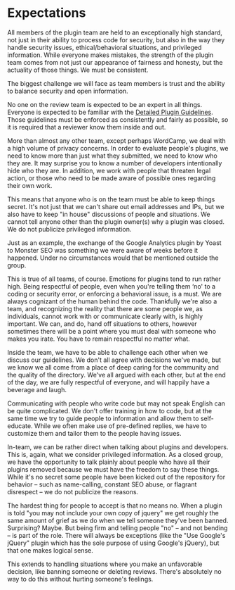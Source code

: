 # Expectations

All members of the plugin team are held to an exceptionally high standard, not just in their ability to process code for security, but also in the way they handle security issues, ethical/behavioral situations, and privileged information. While everyone makes mistakes, the strength of the plugin team comes from not just our appearance of fairness and honesty, but the actuality of those things. We must be consistent.

The biggest challenge we will face as team members is trust and the ability to balance security and open information.

No one on the review team is expected to be an expert in all things. Everyone is expected to be familiar with the [Detailed Plugin Guidelines](https://developer.wordpress.org/plugins/wordpress-org/detailed-plugin-guidelines/). Those guidelines must be enforced as consistently and fairly as possible, so it is required that a reviewer know them inside and out.

More than almost any other team, except perhaps WordCamp, we deal with a high volume of privacy concerns. In order to evaluate people's plugins, we need to know more than just what they submitted, we need to know who they are. It may surprise you to know a number of developers intentionally hide who they are. In addition, we work with people that threaten legal action, or those who need to be made aware of possible ones regarding their own work.

This means that anyone who is on the team must be able to keep things secret. It's not just that we can't share out email addresses and IPs, but we also have to keep "in house" discussions of people and situations. We cannot tell anyone other than the plugin owner(s) why a plugin was closed. We do not publicize privileged information.

Just as an example, the exchange of the Google Analytics plugin by Yoast to Monster SEO was something we were aware of weeks before it happened. Under no circumstances would that be mentioned outside the group.

This is true of all teams, of course. Emotions for plugins tend to run rather high. Being respectful of people, even when you're telling them ‘no' to a coding or security error, or enforcing a behavioral issue, is a must. We are always cognizant of the human behind the code. Thankfully we're also a team, and recognizing the reality that there are some people we, as individuals, cannot work with or communicate clearly with, is highly important. We can, and do, hand off situations to others, however sometimes there will be a point where you must deal with someone who makes you irate. You have to remain respectful no matter what.

Inside the team, we have to be able to challenge each other when we discuss our guidelines. We don't all agree with decisions we've made, but we know we all come from a place of deep caring for the community and the quality of the directory. We've all argued with each other, but at the end of the day, we are fully respectful of everyone, and will happily have a beverage and laugh.

Communicating with people who write code but may not speak English can be quite complicated. We don't offer training in how to code, but at the same time we try to guide people to information and allow them to self-educate. While we often make use of pre-defined replies, we have to customize them and tailor them to the people having issues.

In-team, we can be rather direct when talking about plugins and developers. This is, again, what we consider privileged information. As a closed group, we have the opportunity to talk plainly about people who have all their plugins removed because we must have the freedom to say these things. While it's no secret some people have been kicked out of the repository for behavior – such as name-calling, constant SEO abuse, or flagrant disrespect – we do not publicize the reasons.

The hardest thing for people to accept is that no means no. When a plugin is told "you may not include your own copy of jquery" we get roughly the same amount of grief as we do when we tell someone they've been banned. Surprising? Maybe. But being firm and telling people "no" – and not bending – is part of the role. There will always be exceptions (like the "Use Google's jQuery" plugin which has the sole purpose of using Google's jQuery), but that one makes logical sense.

This extends to handling situations where you make an unfavorable decision, like banning someone or deleting reviews. There's absolutely no way to do this without hurting someone's feelings.